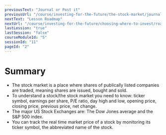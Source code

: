```yaml
---
previousText: "Journal or Post it"
previousUrl: "/course/investing-for-the-future/the-stock-market/journal-or-post-it"
nextText: "Lesson Roadmap"
nextUrl: "/course/investing-for-the-future/choosing-where-to-invest/roadmap"
lastLession: "true"
lastSession: "false"
courseModuleId: "5"
sessionId: "11"
pageId: "2"
---
```



# Summary


- The stock market is a place where shares of publically listed companies are traded, meaning shares are issued, bought and sold.
- To understand a stock/the stock market you need to know: ticker symbol, earnings per share, P/E ratio, day high and low, opening price, closing price,  previous price, net change.
- The major US Stock Exchanges are: The Dow Jones average and the S&P 500 index.
- You can track the real time market price of a stock by monitoring its ticker symbol, the abbreviated name of the stock.
